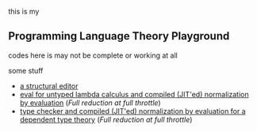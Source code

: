 
this is my

## Programming Language Theory Playground


codes here is may not be complete or working at all


some stuff
* [a structural editor](gifs/editor)
* [eval for untyped lambda calculus and compiled (JIT'ed) normalization by evaluation](common/src/main/scala/UntypedLambdaCalculus.scala) (*Full reduction at full throttle*)
* [type checker and compiled (JIT'ed) normalization by evaluation for a dependent type theory](common/src/main/scala/TypeCheck.scala) (*Full reduction at full throttle*)